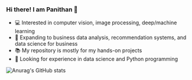 ### Hi there! I am Panithan 👋
- :computer: Interested in computer vision, image processing, deep/machine learning
- :beginner: Expanding to business data analysis, recommendation systems, and data science for business
- 📚 My repository is mostly for my hands-on projects
- 🔎 Looking for experience in data science and Python programming

![Anurag's GitHub stats](https://github-readme-stats.vercel.app/api?username=PanithanS&rank_icon=github)




